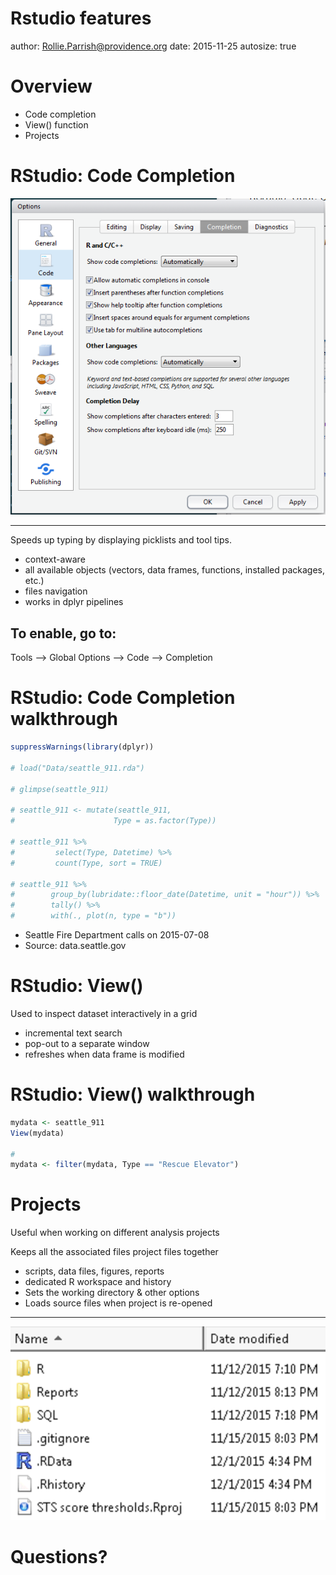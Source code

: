 Rstudio features
========================================================
author: Rollie.Parrish@providence.org
date: 2015-11-25
autosize: true


Overview
===============

- Code completion
- View() function
- Projects




RStudio: Code Completion
==================

![alt text](Rstudio_features-figure/code_completion.png)

***
Speeds up typing by displaying picklists and tool tips.
 - context-aware
 - all available objects (vectors, data frames, functions, installed packages, etc.)
 - files navigation
 - works in dplyr pipelines

## To enable, go to:
Tools --> Global Options --> Code --> Completion




RStudio: Code Completion walkthrough
==================



<!--
# remember to setwd() to source file location
# enter each line in console window
-->


```r
suppressWarnings(library(dplyr))

# load("Data/seattle_911.rda")

# glimpse(seattle_911)

# seattle_911 <- mutate(seattle_911,
#                      Type = as.factor(Type))

# seattle_911 %>%
#         select(Type, Datetime) %>%
#         count(Type, sort = TRUE)

# seattle_911 %>%
#        group_by(lubridate::floor_date(Datetime, unit = "hour")) %>%
#        tally() %>%
#        with(., plot(n, type = "b"))
```

- Seattle Fire Department calls on 2015-07-08
- Source: data.seattle.gov


RStudio: View()
===============

Used to inspect dataset interactively in a grid

- incremental text search
- pop-out to a separate window
- refreshes when data frame is modified


RStudio: View() walkthrough
===============


```r
mydata <- seattle_911
View(mydata)

#
mydata <- filter(mydata, Type == "Rescue Elevator")
```


Projects
========

Useful when working on different analysis projects

Keeps all the associated files project files together
 - scripts, data files, figures, reports
 - dedicated R workspace and history
 - Sets the working directory & other options
 - Loads source files when project is re-opened


***
![alt text](Rstudio_features-figure/project_folders.png)






Questions?
=========



